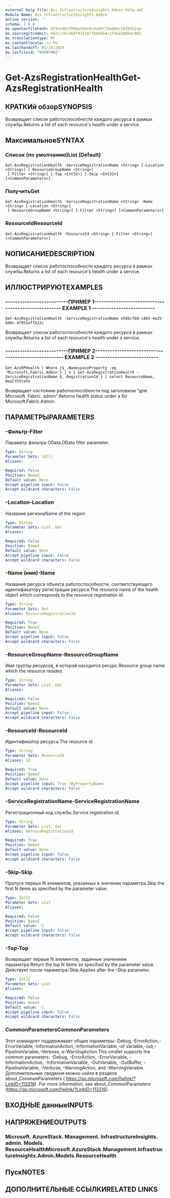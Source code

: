 ```yaml
---
external help file: Azs.InfrastructureInsights.Admin-help.xml
Module Name: Azs.InfrastructureInsights.Admin
online version: ''
schema: 2.0.0
ms.openlocfilehash: d73e2db2f09ba504e9c6adbf15a0bbc2629452ae
ms.sourcegitcommit: 4d2c178cd6df9151877b08d54c1f4a228dbec9d1
ms.translationtype: MT
ms.contentlocale: ru-RU
ms.lasthandoff: 01/29/2020
ms.locfileid: "93907902"
---
```

# <span data-ttu-id="8b548-101">Get-AzsRegistrationHealth</span><span class="sxs-lookup"><span data-stu-id="8b548-101">Get-AzsRegistrationHealth</span></span>

## <span data-ttu-id="8b548-102">КРАТКИй обзор</span><span class="sxs-lookup"><span data-stu-id="8b548-102">SYNOPSIS</span></span>
<span data-ttu-id="8b548-103">Возвращает список работоспособности каждого ресурса в рамках службы.</span><span class="sxs-lookup"><span data-stu-id="8b548-103">Returns a list of each resource's health under a service.</span></span>

## <span data-ttu-id="8b548-104">Максимальное</span><span class="sxs-lookup"><span data-stu-id="8b548-104">SYNTAX</span></span>

### <span data-ttu-id="8b548-105">Список (по умолчанию)</span><span class="sxs-lookup"><span data-stu-id="8b548-105">List (Default)</span></span>
```
Get-AzsRegistrationHealth -ServiceRegistrationName <String> [-Location <String>] [-ResourceGroupName <String>]
 [-Filter <String>] [-Top <Int32>] [-Skip <Int32>] [<CommonParameters>]
```

### <span data-ttu-id="8b548-106">Получить</span><span class="sxs-lookup"><span data-stu-id="8b548-106">Get</span></span>
```
Get-AzsRegistrationHealth -ServiceRegistrationName <String> -Name <String> [-Location <String>]
 [-ResourceGroupName <String>] [-Filter <String>] [<CommonParameters>]
```

### <span data-ttu-id="8b548-107">ResourceId</span><span class="sxs-lookup"><span data-stu-id="8b548-107">ResourceId</span></span>
```
Get-AzsRegistrationHealth -ResourceId <String> [-Filter <String>] [<CommonParameters>]
```

## <span data-ttu-id="8b548-108">NОПИСАНИЕ</span><span class="sxs-lookup"><span data-stu-id="8b548-108">DESCRIPTION</span></span>
<span data-ttu-id="8b548-109">Возвращает список работоспособности каждого ресурса в рамках службы.</span><span class="sxs-lookup"><span data-stu-id="8b548-109">Returns a list of each resource's health under a service.</span></span>

## <span data-ttu-id="8b548-110">ИЛЛЮСТРИРУЮТ</span><span class="sxs-lookup"><span data-stu-id="8b548-110">EXAMPLES</span></span>

### <span data-ttu-id="8b548-111">--------------------------ПРИМЕР 1--------------------------</span><span class="sxs-lookup"><span data-stu-id="8b548-111">-------------------------- EXAMPLE 1 --------------------------</span></span>
```
Get-AzsRegistrationHealth -ServiceRegistrationName e56bc7b8-c8b5-4e25-b00c-4f951effb22c
```

<span data-ttu-id="8b548-112">Возвращает список работоспособности каждого ресурса в рамках службы.</span><span class="sxs-lookup"><span data-stu-id="8b548-112">Returns a list of each resource's health under a service.</span></span>

### <span data-ttu-id="8b548-113">--------------------------ПРИМЕР 2--------------------------</span><span class="sxs-lookup"><span data-stu-id="8b548-113">-------------------------- EXAMPLE 2 --------------------------</span></span>
```
Get-AzsRPHealth | Where {$_.NamespaceProperty -eq 'Microsoft.Fabric.Admin'} | % { Get-AzsRegistrationHealth -ServiceRegistrationName $_.RegistrationId } | select ResourceName, HealthState
```

<span data-ttu-id="8b548-114">Возвращает состояние работоспособности под заголовком "для Microsoft. Fabric. admin".</span><span class="sxs-lookup"><span data-stu-id="8b548-114">Returns health status under a for Microsoft.Fabric.Admin.</span></span>

## <span data-ttu-id="8b548-115">ПАРАМЕТРЫ</span><span class="sxs-lookup"><span data-stu-id="8b548-115">PARAMETERS</span></span>

### <span data-ttu-id="8b548-116">-Фильтр</span><span class="sxs-lookup"><span data-stu-id="8b548-116">-Filter</span></span>
<span data-ttu-id="8b548-117">Параметр фильтра OData.</span><span class="sxs-lookup"><span data-stu-id="8b548-117">OData filter parameter.</span></span>

```yaml
Type: String
Parameter Sets: (All)
Aliases: 

Required: False
Position: Named
Default value: None
Accept pipeline input: False
Accept wildcard characters: False
```

### <span data-ttu-id="8b548-118">-Location</span><span class="sxs-lookup"><span data-stu-id="8b548-118">-Location</span></span>
<span data-ttu-id="8b548-119">Название региона</span><span class="sxs-lookup"><span data-stu-id="8b548-119">Name of the region</span></span>

```yaml
Type: String
Parameter Sets: List, Get
Aliases: 

Required: False
Position: Named
Default value: None
Accept pipeline input: False
Accept wildcard characters: False
```

### <span data-ttu-id="8b548-120">-Name (имя)</span><span class="sxs-lookup"><span data-stu-id="8b548-120">-Name</span></span>
<span data-ttu-id="8b548-121">Название ресурса объекта работоспособности, соответствующего идентификатору регистрации ресурса.</span><span class="sxs-lookup"><span data-stu-id="8b548-121">The resource name of the health object which corresponds to the resource registration id.</span></span>

```yaml
Type: String
Parameter Sets: Get
Aliases: ResourceRegistrationId

Required: True
Position: Named
Default value: None
Accept pipeline input: False
Accept wildcard characters: False
```

### <span data-ttu-id="8b548-122">-ResourceGroupName</span><span class="sxs-lookup"><span data-stu-id="8b548-122">-ResourceGroupName</span></span>
<span data-ttu-id="8b548-123">Имя группы ресурсов, в которой находится ресурс.</span><span class="sxs-lookup"><span data-stu-id="8b548-123">Resource group name which the resource resides.</span></span>

```yaml
Type: String
Parameter Sets: List, Get
Aliases: 

Required: False
Position: Named
Default value: None
Accept pipeline input: False
Accept wildcard characters: False
```

### <span data-ttu-id="8b548-124">-ResourceId</span><span class="sxs-lookup"><span data-stu-id="8b548-124">-ResourceId</span></span>
<span data-ttu-id="8b548-125">Идентификатор ресурса.</span><span class="sxs-lookup"><span data-stu-id="8b548-125">The resource id.</span></span>

```yaml
Type: String
Parameter Sets: ResourceId
Aliases: id

Required: True
Position: Named
Default value: None
Accept pipeline input: True (ByPropertyName)
Accept wildcard characters: False
```

### <span data-ttu-id="8b548-126">-ServiceRegistrationName</span><span class="sxs-lookup"><span data-stu-id="8b548-126">-ServiceRegistrationName</span></span>
<span data-ttu-id="8b548-127">Регистрационный код службы.</span><span class="sxs-lookup"><span data-stu-id="8b548-127">Service registration id.</span></span>

```yaml
Type: String
Parameter Sets: List, Get
Aliases: ServiceRegistrationId

Required: True
Position: Named
Default value: None
Accept pipeline input: False
Accept wildcard characters: False
```

### <span data-ttu-id="8b548-128">-Skip</span><span class="sxs-lookup"><span data-stu-id="8b548-128">-Skip</span></span>
<span data-ttu-id="8b548-129">Пропуск первых N элементов, указанных в значении параметра.</span><span class="sxs-lookup"><span data-stu-id="8b548-129">Skip the first N items as specified by the parameter value.</span></span>

```yaml
Type: Int32
Parameter Sets: List
Aliases: 

Required: False
Position: Named
Default value: -1
Accept pipeline input: False
Accept wildcard characters: False
```

### <span data-ttu-id="8b548-130">-Top</span><span class="sxs-lookup"><span data-stu-id="8b548-130">-Top</span></span>
<span data-ttu-id="8b548-131">Возвращает первые N элементов, заданные значением параметра.</span><span class="sxs-lookup"><span data-stu-id="8b548-131">Return the top N items as specified by the parameter value.</span></span>
<span data-ttu-id="8b548-132">Действует после параметра-Skip.</span><span class="sxs-lookup"><span data-stu-id="8b548-132">Applies after the -Skip parameter.</span></span>

```yaml
Type: Int32
Parameter Sets: List
Aliases: 

Required: False
Position: Named
Default value: -1
Accept pipeline input: False
Accept wildcard characters: False
```

### <span data-ttu-id="8b548-133">CommonParameters</span><span class="sxs-lookup"><span data-stu-id="8b548-133">CommonParameters</span></span>
<span data-ttu-id="8b548-134">Этот командлет поддерживает общие параметры:-Debug,-ErrorAction,-ErrorVariable,-InformationAction,-InformationVariable,-of Variable,-out,-PipelineVariable,-Verbose, и-WarningAction.</span><span class="sxs-lookup"><span data-stu-id="8b548-134">This cmdlet supports the common parameters: -Debug, -ErrorAction, -ErrorVariable, -InformationAction, -InformationVariable, -OutVariable, -OutBuffer, -PipelineVariable, -Verbose, -WarningAction, and -WarningVariable.</span></span> <span data-ttu-id="8b548-135">Дополнительные сведения можно найти в разделе about_CommonParameters ( https://go.microsoft.com/fwlink/?LinkID=113216) .</span><span class="sxs-lookup"><span data-stu-id="8b548-135">For more information, see about_CommonParameters (https://go.microsoft.com/fwlink/?LinkID=113216).</span></span>

## <span data-ttu-id="8b548-136">ВХОДНЫЕ данные</span><span class="sxs-lookup"><span data-stu-id="8b548-136">INPUTS</span></span>

## <span data-ttu-id="8b548-137">НАПРЯЖЕНИЕ</span><span class="sxs-lookup"><span data-stu-id="8b548-137">OUTPUTS</span></span>

### <span data-ttu-id="8b548-138">Microsoft. AzureStack. Management. InfrastructureInsights. admin. Models. ResourceHealth</span><span class="sxs-lookup"><span data-stu-id="8b548-138">Microsoft.AzureStack.Management.InfrastructureInsights.Admin.Models.ResourceHealth</span></span>

## <span data-ttu-id="8b548-139">Пуск</span><span class="sxs-lookup"><span data-stu-id="8b548-139">NOTES</span></span>

## <span data-ttu-id="8b548-140">ДОПОЛНИТЕЛЬНЫЕ ССЫЛКИ</span><span class="sxs-lookup"><span data-stu-id="8b548-140">RELATED LINKS</span></span>

